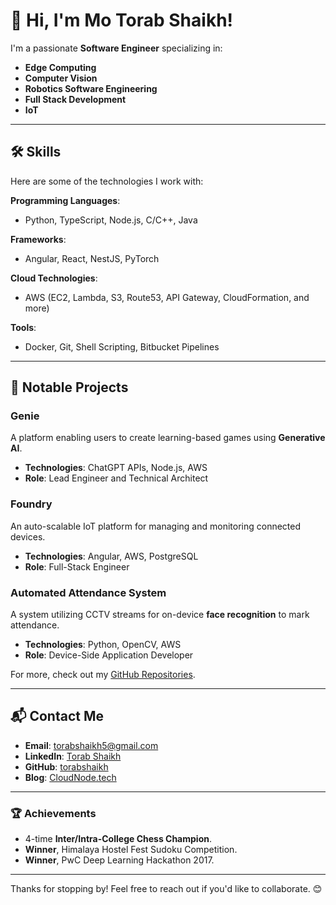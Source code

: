 # 👋 Hi, I'm Mo Torab Shaikh!

I'm a passionate **Software Engineer** specializing in:
- **Edge Computing**
- **Computer Vision**
- **Robotics Software Engineering**
- **Full Stack Development**
- **IoT**

---

## 🛠️ Skills

Here are some of the technologies I work with:

**Programming Languages**:
- Python, TypeScript, Node.js, C/C++, Java

**Frameworks**:
- Angular, React, NestJS, PyTorch

**Cloud Technologies**:
- AWS (EC2, Lambda, S3, Route53, API Gateway, CloudFormation, and more)

**Tools**:
- Docker, Git, Shell Scripting, Bitbucket Pipelines

---

## 🌟 Notable Projects

### **Genie**
A platform enabling users to create learning-based games using **Generative AI**.
- **Technologies**: ChatGPT APIs, Node.js, AWS
- **Role**: Lead Engineer and Technical Architect

### **Foundry**
An auto-scalable IoT platform for managing and monitoring connected devices.
- **Technologies**: Angular, AWS, PostgreSQL
- **Role**: Full-Stack Engineer

### **Automated Attendance System**
A system utilizing CCTV streams for on-device **face recognition** to mark attendance.
- **Technologies**: Python, OpenCV, AWS
- **Role**: Device-Side Application Developer

For more, check out my [GitHub Repositories](https://github.com/torabshaikh).

---

## 📬 Contact Me

- **Email**: [torabshaikh5@gmail.com](mailto:torabshaikh5@gmail.com)
- **LinkedIn**: [Torab Shaikh](https://linkedin.com/in/torabshaikh)
- **GitHub**: [torabshaikh](https://github.com/torabshaikh)
- **Blog**: [CloudNode.tech](https://cloudnode.tech)

---

### 🏆 Achievements
- 4-time **Inter/Intra-College Chess Champion**.
- **Winner**, Himalaya Hostel Fest Sudoku Competition.
- **Winner**, PwC Deep Learning Hackathon 2017.

---

Thanks for stopping by! Feel free to reach out if you'd like to collaborate. 😊
